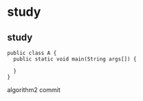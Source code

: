 # study

## study


```
public class A {
  public static void main(String args[]) {
  
  }
}
```


algorithm2 commit
